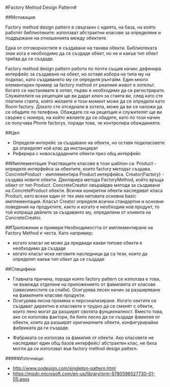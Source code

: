 #Factory Method Design Pattern#

##Мотивация

Factory method design pattern е свързанн с идеята, на база, на която работят библиотеките: 
използват абстрактни класове за определяне и поддържане на отношенията между обектите. 

Една от отговорностите е създаване на такива обекти. 
Библиотеката знае кога е необходимо да се създаде обект, но не и какъв тип обект трябва да се създаде. 

Factory method design pattern работи по почти същия начин: дефинира интерфейс за създаване на обект, но оставя избора на типа му на подклас, като създаването му се определя рънтайм.
Един много елементарен пример за factory method от реалния живот е хотелът. Когато се настанявате в хотел, първо е необходимо да се регистрирате. Служителите на рецепция ще ви дадат ключ за стаята ви, след като сте платили стаята, която желаете и този момент може да се определи като Room factory. Докато сте отседнали в хотела, може да ви се наложи да се обадите по телефона. Обаждате се на рецепция и служителят ще ви свърже с номера, на който желаете да се обадите, като по този начин се получава Phone factorys, поради това, че контролира обажданията. 

##Цел
 * Определя интерейс за създаване на обекти, но оставя подкласовете да определят кой клас да инстанцират
 * Реферира с новосъздадените обекти през общ интерфейс
 
##Имплементация 
Участващите класове в този шаблон са: 
Product - определя интерфейса за обектите, които factory методът създава. 
ConcreteProduct - имплементира Product интерфейса. 
Creator(Factory) - създава новите обекти. Декларира метода FactoryMethod, който връща обект от тип Product. 
ConcreteCreator овърайдва метода за създаване на ConcreteProduct обекти. 
Всички конкретни обекти наследяват класa Product, като всеки един от тях има неговата основна basic имплементация. 
Класът Creator определя всички стандартни и основни поведения на продуктите, както и когато е необходим нов продукт, то той изпраща дейлите за създаванто му, определени от клиента на ConcreteCreator. 

##Приложение и примери 
Необходимостта от имплементиране на Factory Method е честа. Като например: 
 * когато класът не може да предвиди какви типове обекти е необходимо да създаде
 * когато класът иска неговите наследници да са тези, които да определят какъв тип обект да се създаде


##Специфики 

+ Главната причина, поради която factory pattern се използва е това, че въвежда отделяне на приложението от фамилията от класове (зависимостите са слаби). Осигурява лесен начин за разширяване на фамилните класове продукти.
+ Осигурява лесна промяна и персонализиране. Когато оектите се създават директно в класовете е трудно да се сменят с обекти, които лено могат да разширят свотята фунционалност. Вместо това, ако се използва фактори, би било лесно да се създаде фамилия от обекти, които да разширят оригиналните обекти, конфигурирайки фабриката да ги създаде. 


- Фабриката се използва за фамилия от обекти. Ако класовете не наследяват един общ базов интерфейс/ абстрактен клас, не биха могли да се използват във factory method design pattern.


#####Източници: 
 * http://www.oodesign.com/singleton-pattern.html
 * https://msdn.microsoft.com/en-us/library/orm-9780596527730-01-05.aspx